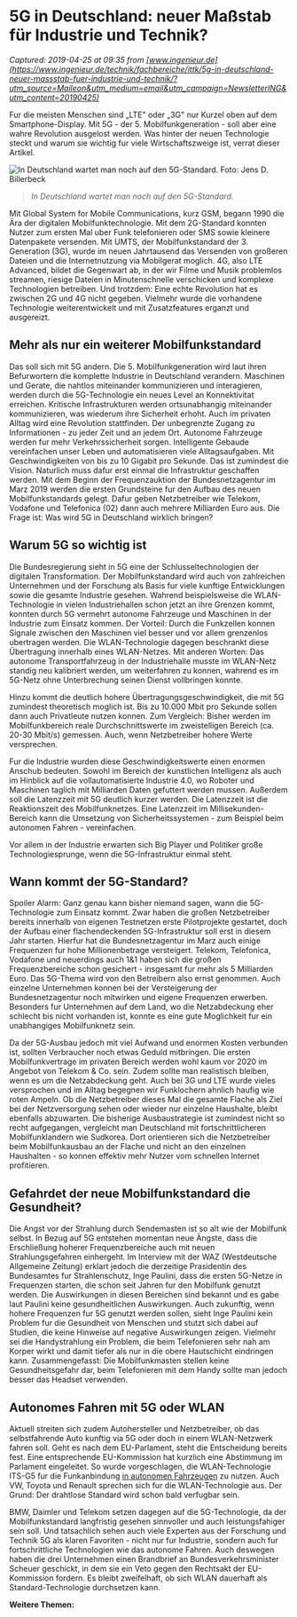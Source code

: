 # 5G in Deutschland: neuer Maßstab für Industrie und Technik?

_Captured: 2019-04-25 at 09:35 from [www.ingenieur.de](https://www.ingenieur.de/technik/fachbereiche/ittk/5g-in-deutschland-neuer-massstab-fuer-industrie-und-technik/?utm_source=Maileon&utm_medium=email&utm_campaign=NewsletterING&utm_content=20190425)_

Fur die meisten Menschen sind „LTE" oder „3G" nur Kurzel oben auf dem Smartphone-Display. Mit 5G - der 5. Mobilfunkgeneration - soll aber eine wahre Revolution ausgelost werden. Was hinter der neuen Technologie steckt und warum sie wichtig fur viele Wirtschaftszweige ist, verrat dieser Artikel.

![In Deutschland wartet man noch auf den 5G-Standard.
Foto: Jens D. Billerbeck](https://www.ingenieur.de/wp-content/uploads/2019/04/5g_helll-980x490.jpg)

> _In Deutschland wartet man noch auf den 5G-Standard._

Mit Global System for Mobile Communications, kurz GSM, begann 1990 die Ära der digitalen Mobilfunktechnologie. Mit dem 2G-Standard konnten Nutzer zum ersten Mal uber Funk telefonieren oder SMS sowie kleinere Datenpakete versenden. Mit UMTS, der Mobilfunkstandard der 3. Generation (3G), wurde im neuen Jahrtausend das Versenden von großeren Dateien und die Internetnutzung via Mobilgerat moglich. 4G, also LTE Advanced, bildet die Gegenwart ab, in der wir Filme und Musik problemlos streamen, riesige Dateien in Minutenschnelle verschicken und komplexe Technologien betreiben. Und trotzdem: Eine echte Revolution hat es zwischen 2G und 4G nicht gegeben. Vielmehr wurde die vorhandene Technologie weiterentwickelt und mit Zusatzfeatures erganzt und ausgereizt.

## Mehr als nur ein weiterer Mobilfunkstandard

Das soll sich mit 5G andern. Die 5. Mobilfunkgeneration wird laut ihren Befurwortern die komplette Industrie in Deutschland verandern. Maschinen und Gerate, die nahtlos miteinander kommunizieren und interagieren, werden durch die 5G-Technologie ein neues Level an Konnektivitat erreichen. Kritische Infrastrukturen werden ortsunabhangig miteinander kommunizieren, was wiederum ihre Sicherheit erhoht. Auch im privaten Alltag wird eine Revolution stattfinden. Der unbegrenzte Zugang zu Informationen - zu jeder Zeit und an jedem Ort. Autonome Fahrzeuge werden fur mehr Verkehrssicherheit sorgen. Intelligente Gebaude vereinfachen unser Leben und automatisieren viele Alltagsaufgaben. Mit Geschwindigkeiten von bis zu 10 Gigabit pro Sekunde. Das ist zumindest die Vision. Naturlich muss dafur erst einmal die Infrastruktur geschaffen werden. Mit dem Beginn der Frequenzauktion der Bundesnetzagentur im Marz 2019 werden die ersten Grundsteine fur den Aufbau des neuen Mobilfunkstandards gelegt. Dafur geben Netzbetreiber wie Telekom, Vodafone und Telefonica (02) dann auch mehrere Milliarden Euro aus. Die Frage ist: Was wird 5G in Deutschland wirklich bringen?

## Warum 5G so wichtig ist

Die Bundesregierung sieht in 5G eine der Schlusseltechnologien der digitalen Transformation. Der Mobilfunkstandard wird auch von zahlreichen Unternehmen und der Forschung als Basis fur viele kunftige Entwicklungen sowie die gesamte Industrie gesehen. Wahrend beispielsweise die WLAN-Technologie in vielen Industriehallen schon jetzt an ihre Grenzen kommt, konnten durch 5G vermehrt autonome Fahrzeuge und Maschinen in der Industrie zum Einsatz kommen. Der Vorteil: Durch die Funkzellen konnen Signale zwischen den Maschinen viel besser und vor allem grenzenlos ubertragen werden. Die WLAN-Technologie dagegen beschrankt diese Übertragung innerhalb eines WLAN-Netzes. Mit anderen Worten: Das autonome Transportfahrzeug in der Industriehalle musste im WLAN-Netz standig neu kalibriert werden, um weiterfahren zu konnen, wahrend es im 5G-Netz ohne Unterbrechung seinen Dienst vollbringen konnte.

Hinzu kommt die deutlich hohere Übertragungsgeschwindigkeit, die mit 5G zumindest theoretisch moglich ist. Bis zu 10.000 Mbit pro Sekunde sollen dann auch Privatleute nutzen konnen. Zum Vergleich: Bisher werden im Mobilfunkbereich reale Durchschnittswerte im zweistelligen Bereich (ca. 20-30 Mbit/s) gemessen. Auch, wenn Netzbetreiber hohere Werte versprechen.

Fur die Industrie wurden diese Geschwindigkeitswerte einen enormen Anschub bedeuten. Sowohl im Bereich der kunstlichen Intelligenz als auch im Hinblick auf die vollautomatisierte Industrie 4.0, wo Roboter und Maschinen taglich mit Milliarden Daten gefuttert werden mussen. Außerdem soll die Latenzzeit mit 5G deutlich kurzer werden. Die Latenzzeit ist die Reaktionszeit des Mobilfunknetzes. Eine Latenzzeit im Millisekunden-Bereich kann die Umsetzung von Sicherheitssystemen - zum Beispiel beim autonomen Fahren - vereinfachen.

Vor allem in der Industrie erwarten sich Big Player und Politiker große Technologiesprunge, wenn die 5G-Infrastruktur einmal steht.

## Wann kommt der 5G-Standard?

Spoiler Alarm: Ganz genau kann bisher niemand sagen, wann die 5G-Technologie zum Einsatz kommt. Zwar haben die großen Netzbetreiber bereits innerhalb von eigenen Testnetzen erste Pilotprojekte gestartet, doch der Aufbau einer flachendeckenden 5G-Infrastruktur soll erst in diesem Jahr starten. Hierfur hat die Bundesnetzagentur im Marz auch einige Frequenzen fur hohe Millionenbetrage versteigert. Telekom, Telefonica, Vodafone und neuerdings auch 1&1 haben sich die großen Frequenzbereiche schon gesichert - insgesamt fur mehr als 5 Milliarden Euro. Das 5G-Thema wird von den Betreibern also ernst genommen. Auch einzelne Unternehmen konnen bei der Versteigerung der Bundesnetzagentur noch mitwirken und eigene Frequenzen erwerben. Besonders fur Unternehmen auf dem Land, wo die Netzabdeckung eher schlecht bis nicht vorhanden ist, konnte es eine gute Moglichkeit fur ein unabhangiges Mobilfunknetz sein.

Da der 5G-Ausbau jedoch mit viel Aufwand und enormen Kosten verbunden ist, sollten Verbraucher noch etwas Geduld mitbringen. Die ersten Mobilfunkvertrage im privaten Bereich werden wohl kaum vor 2020 im Angebot von Telekom & Co. sein. Zudem sollte man realistisch bleiben, wenn es um die Netzabdeckung geht. Auch bei 3G und LTE wurde vieles versprochen und im Alltag begegnen wir Funklochern ahnlich haufig wie roten Ampeln. Ob die Netzbetreiber dieses Mal die gesamte Flache als Ziel bei der Netzversorgung sehen oder wieder nur einzelne Haushalte, bleibt ebenfalls abzuwarten. Die bisherige Ausbaustrategie ist zumindest nicht so recht aufgegangen, vergleicht man Deutschland mit fortschrittlicheren Mobilfunklandern wie Sudkorea. Dort orientieren sich die Netzbetreiber beim Mobilfunkausbau an der Flache und nicht an den einzelnen Haushalten - so konnen effektiv mehr Nutzer vom schnellen Internet profitieren.

## Gefahrdet der neue Mobilfunkstandard die Gesundheit?

Die Angst vor der Strahlung durch Sendemasten ist so alt wie der Mobilfunk selbst. In Bezug auf 5G entstehen momentan neue Ängste, dass die Erschließung hoherer Frequenzbereiche auch mit neuen Strahlungsgefahren einhergeht. Im Interview mit der WAZ (Westdeutsche Allgemeine Zeitung) erklart jedoch die derzeitige Prasidentin des Bundesamtes fur Strahlenschutz, Inge Paulini, dass die ersten 5G-Netze in Frequenzen starten, die schon seit Jahren fur den Mobilfunk genutzt werden. Die Auswirkungen in diesen Bereichen sind bekannt und es gabe laut Paulini keine gesundheitlichen Auswirkungen. Auch zukunftig, wenn hohere Frequenzen fur 5G genutzt werden sollen, sieht Inge Paulini kein Problem fur die Gesundheit von Menschen und stutzt sich dabei auf Studien, die keine Hinweise auf negative Auswirkungen zeigen. Vielmehr sei die Handystrahlung ein Problem, die beim Telefonieren sehr nah am Korper wirkt und damit tiefer als nur in die obere Hautschicht eindringen kann. Zusammengefasst: Die Mobilfunkmasten stellen keine Gesundheitsgefahr dar, beim Telefonieren mit dem Handy sollte man jedoch besser das Headset verwenden.

## Autonomes Fahren mit 5G oder WLAN

Aktuell streiten sich zudem Autohersteller und Netzbetreiber, ob das selbstfahrende Auto kunftig via 5G oder doch in einem WLAN-Netzwerk fahren soll. Geht es nach dem EU-Parlament, steht die Entscheidung bereits fest. Eine entsprechende EU-Kommission hat kurzlich eine Abstimmung im Parlament eingeleitet. So wurde vorgeschlagen, die WLAN-Technologie ITS-G5 fur die Funkanbindung [in autonomen Fahrzeugen](https://www.ingenieur.de/technik/fachbereiche/verkehr/kuenstliche-intelligenz-bringt-autonome-lkw-ins-rollen/) zu nutzen. Auch VW, Toyota und Renault sprechen sich fur die WLAN-Technologie aus. Der Grund: Der drahtlose Standard wird schon bald verfugbar sein.

BMW, Daimler und Telekom setzen dagegen auf die 5G-Technologie, da der Mobilfunkstandard langfristig gesehen sinnvoller und auch leistungsfahiger sein soll. Und tatsachlich sehen auch viele Experten aus der Forschung und Technik 5G als klaren Favoriten - nicht nur fur Industrie, sondern auch fur fortschrittliche Technologien wie das autonome Fahren. Auch deswegen haben die drei Unternehmen einen Brandbrief an Bundesverkehrsminister Scheuer geschickt, in dem sie ein Veto gegen den Rechtsakt der EU-Kommission fordern. Es bleibt zweifelhaft, ob sich WLAN dauerhaft als Standard-Technologie durchsetzen kann.

**Weitere Themen:**
